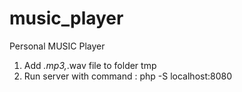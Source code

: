 # music_player

Personal MUSIC Player

1. Add *.mp3,*.wav file to folder tmp
2. Run server with command : php -S localhost:8080
